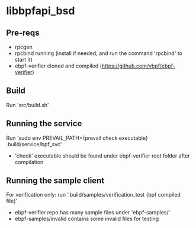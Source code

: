 # libbpfapi_bsd

## Pre-reqs

- rpcgen
- rpcbind running (install if needed, and run the command 'rpcbind' to start it)
- ebpf-verifier cloned and compiled (https://github.com/vbpf/ebpf-verifier)

## Build

Run 'src/build.sh'

## Running the service

Run 'sudo env PREVAIL_PATH={prevail check executable} .build/service/bpf_svc'
- 'check' executable should be found under ebpf-verifier root folder after compilation

## Running the sample client

For verification only: run '.build/samples/verification_test {bpf compiled file}'
- ebpf-verifier repo has many sample files under 'ebpf-samples/'
- ebpf-samples/invalid contains some invalid files for testing